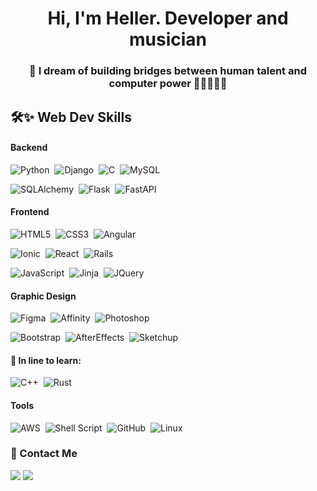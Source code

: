 <h1 align="center">Hi, I'm Heller. Developer and musician</h1>
<h3 align="center">🌉 I dream of building bridges between human talent and computer power 🧑🏻‍💻✨🦾</h3>
<h3 align="center"></h3>
    
## 🛠✨ Web Dev Skills

#### Backend


![Python](https://img.shields.io/badge/Python-steelblue?style=flat&logo=python&logoColor=ffdd54)&nbsp;
![Django](https://img.shields.io/badge/Django-darkgreen?style=flat&logo=django&logoColor=white)&nbsp;
![C](https://img.shields.io/badge/C-dodgerblue?style=flat&logo=c&logoColor=white)&nbsp;
![MySQL](https://img.shields.io/badge/MySQL-blue?style=flat&logo=mysql&logoColor=white)&nbsp;
     
![SQLAlchemy](https://img.shields.io/badge/SQLAlchemy-darkred?style=flat)&nbsp;
![Flask](https://img.shields.io/badge/Flask-red?style=flat&logo=flask&logoColor=black)&nbsp;
![FastAPI](https://img.shields.io/badge/FastAPI-turquoise?style=flat&logo=fastapi&logoColor=white)&nbsp;

#### Frontend

![HTML5](https://img.shields.io/badge/HTML5-orangered?style=flat&logo=html5&logoColor=white)&nbsp;
![CSS3](https://img.shields.io/badge/CSS3-blue?style=flat&logo=css3&logoColor=white)&nbsp;
![Angular](https://img.shields.io/badge/Angular-red?style=flat&logo=angular&logoColor=white)&nbsp;
      
![Ionic](https://img.shields.io/badge/Ionic-dodgerblue?style=flat&logo=ionic&logoColor=ghostwhite)&nbsp;
![React](https://img.shields.io/badge/React-ghostwhite?style=flat&logo=react&logoColor=dodgerblue)&nbsp;
![Rails](https://img.shields.io/badge/Rails-darkred?style=flat&logo=ruby&logoColor=ghostwhite)&nbsp;
     
![JavaScript](https://img.shields.io/badge/JavaScript-%23F7DF1E?style=flat&logo=javascript&logoColor=black)&nbsp;
![Jinja](https://img.shields.io/badge/Jinja-232F3E?style=flat&logo=jinja&logoColor=red)&nbsp;
![JQuery](https://img.shields.io/badge/JQuery-232F3E?style=flat&logo=jquery&logoColor=blue)&nbsp;


#### Graphic Design

![Figma](https://img.shields.io/badge/Figma-gray?style=flat&logo=figma&logoColor=cherry)&nbsp;
![Affinity](https://img.shields.io/badge/Affinity-gray?style=flat&logo=affinity&logoColor=dodgerblue)&nbsp;
![Photoshop](https://img.shields.io/badge/Photoshop-midnightblue?style=flat&logo=adobephotoshop&logoColor=cornflowerblue)&nbsp;
     
![Bootstrap](https://img.shields.io/badge/bootstrap-purple?style=flat&logo=boostrap&logoColor=white)&nbsp;
![AfterEffects](https://img.shields.io/badge/After_Effects-indigo?style=flat&logo=adobeaftereffects&logoColor=plum)&nbsp;
![Sketchup](https://img.shields.io/badge/SketchUp-midnightblue?style=flat&logo=sketchup&logoColor=dodgerblue)&nbsp;



#### 🌱 In line to learn:

![C++](https://img.shields.io/badge/c++-blue?style=flat&logo=c%2B%2B&logoColor=lightblue)&nbsp;
![Rust](https://img.shields.io/badge/Rust-232F3E?style=flat&logo=rust&logoColor=darkorange)&nbsp;


#### Tools
![AWS](https://img.shields.io/badge/AWS-ghostwhite?style=flat&logo=amazon-aws&logoColor=orange)&nbsp;
![Shell Script](https://img.shields.io/badge/Bash-232F3E?style=flat&logo=gnu-bash&logoColor=white)&nbsp;
![GitHub](https://img.shields.io/badge/GitHub-581845?style=flat&logo=github&logoColor=white)&nbsp;
![Linux](https://img.shields.io/badge/Linux-white?style=flat&logo=linux&logoColor=black)&nbsp;

<h3>💬 Contact Me</h3>

[<img src="https://img.shields.io/badge/Gmail-red?&style=for-the-badge&logo=gmail&logoColor=white"/>](mailto:hellerdejanuar@gmail.com)
[<img src="https://img.shields.io/badge/Linkedin-blue?&style=for-the-badge&logo=linkedin&logoColor=ghostwhite"/>](https://www.linkedin.com/in/mauricio-heller-47798a1ba/)
   
